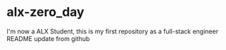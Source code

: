 # alx-zero_day
I'm now a ALX Student, this is my first repository as a full-stack engineer
README update from github
